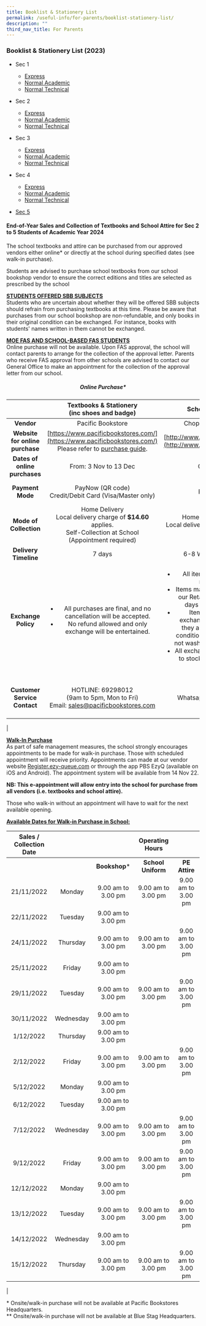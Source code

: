 ```yaml
---
title: Booklist & Stationery List
permalink: /useful-info/for-parents/booklist-stationery-list/
description: ""
third_nav_title: For Parents
---
```

### Booklist &amp; Stationery List (2023)

* Sec 1
	- [Express](/files/sec1a.pdf)
	- [Normal Academic](/files/sec1b.pdf)
	- [Normal Technical](/files/sec1c.pdf)

* Sec 2
	- [Express](/files/sec2a.pdf)
	- [Normal Academic](/files/sec2b.pdf)
	- [Normal Technical](/files/sec2c.pdf)

* Sec 3
	- [Express](/files/sec3a.pdf)
	- [Normal Academic](/files/sec3b.pdf)
	- [Normal Technical](/files/sec3c.pdf)

* Sec 4
	- [Express](/files/sec4a.pdf)
	- [Normal Academic](/files/sec4b.pdf)
	- [Normal Technical](/files/sec4c.pdf)

* [Sec 5](/files/sec5.pdf)

#### End-of-Year Sales and Collection of Textbooks and School Attire for Sec 2 to 5 Students of Academic Year 2024
The school textbooks and attire can be purchased from our approved vendors either online* or directly at the school during specified dates (see walk-in purchase).

Students are advised to purchase school textbooks from our school bookshop vendor to ensure the correct editions and titles are selected as prescribed by the school

<b><u>STUDENTS OFFERED SBB SUBJECTS</u></b><br>
Students who are uncertain about whether they will be offered SBB subjects should refrain from purchasing textbooks at this time. Please be aware that purchases from our school bookshop are non-refundable, and only books in their original condition can be exchanged. For instance, books with students' names written in them cannot be exchanged.

<b><u>MOE FAS AND SCHOOL-BASED FAS STUDENTS</u></b><br>
Online purchase will not be available. Upon FAS approval, the school will contact parents to arrange for the collection of the approval letter. Parents who receive FAS approval from other schools are advised to contact our General Office to make an appointment for the collection of the approval letter from our school.

##### <center><b>Online Purchase*</b></center>

|  | Textbooks &amp; Stationery<br>(inc shoes and badge) | School Uniform | School PE Attire |
|:---:|:---:|:---:|:---:|
| **Vendor** | Pacific Bookstore | Chop Kong Chong | Blue Stag |
| **Website for online purchase** | [https://www.pacificbookstores.com/](https://www.pacificbookstores.com/)<br>Please refer to [purchase guide](/files/2022%20PACIFIC%20BOOKSTORES%20PURCHASE%20GUIDE%20AISS.pdf).  | [http://www.euniforms.com.sg/](http://www.euniforms.com.sg/) | [http://www.bluestag.sg/](http://www.bluestag.sg/) |
| **Dates of online purchases** | From: 3 Nov to 13 Dec | Ongoing | Ongoing |
| **Payment Mode** | PayNow (QR code)<br>Credit/Debit Card (Visa/Master only) | PayNow | PayNow<br>Credit/Debit Card (Visa/Master only) |
| **Mode of Collection** | Home Delivery <br>Local delivery charge of <b>$14.60</b> applies.<br>Self-Collection at School (Appointment required) | Home Delivery only<br>Local delivery charge of <b>$7.00</b> applies | Home Delivery only<br>Local delivery charge of <b>$6.50</b> applies |
| **Delivery Timeline** | 7 days | 6-8 Working Days | 5-7 Working Days |
| **Exchange Policy** |<ul><li>All purchases are final, and no cancellation will be accepted.</li><li>No refund allowed and only exchange will be entertained.</li></ul>| <ul><li>All items sold are non-refundable.</li><li>Items may be exchanged at our Retail Outlet within 14 days with the receipt.</li><li>Items sold may be exchanged provided that they are in their original condition, i.e., the items are not washed, worn or altered.</li><li>All exchanges are subjected to stock availability of the items.</li></ul>| <ul><li>All items sold are non-refundable.</li><li>Items can be exchanged at the sales venue in school during our operating hours within 14 days.</li><li>In order to be accepted for exchanges, the products should not be washed, altered, worn or ironed.</li></ul> |
| **Customer Service Contact** | HOTLINE: 69298012<br>(9am to 5pm, Mon to Fri)<br>Email: [sales@pacificbookstores.com](sales@pacificbookstores.com)| Whatsapp: 9077 2932 | Tel/Whatsapp: 8282 9153<br>(9am to 5pm, Mon to Fri)<br>Email: [general@bluestag.sg](general@bluestag.sg) |
|

<b><u>Walk-In Purchase</u></b><br>
As part of safe management measures, the school strongly encourages appointments to be made for walk-in purchase. Those with scheduled appointment will receive priority. Appointments can made at our vendor website&nbsp;[Register.ezy-queue.com](https://register.ezy-queue.com/)&nbsp;or through the app PBS EzyQ (available on iOS and Android). The appointment system will be available from 14 Nov 22.

**NB: This e-appointment will allow entry into the school for purchase from all vendors (i.e. textbooks and school attire).**

Those who walk-in without an appointment will have to wait for the next available opening.

<b><u>Available Dates for Walk-in Purchase in School:</u></b><br>

| Sales / Collection Date |  |  | Operating Hours |  |
|:---:|:---:|:---:|:---:|:---:|
|  |  | **Bookshop*** | **School Uniform** | **PE Attire** |
| 21/11/2022 | Monday | 9.00 am to 3.00 pm | 9.00 am to 3.00 pm | 9.00 am to 3.00 pm |
| 22/11/2022 | Tuesday | 9.00 am to 3.00 pm |  |  |
| 24/11/2022 | Thursday | 9.00 am to 3.00 pm | 9.00 am to 3.00 pm | 9.00 am to 3.00 pm |
| 25/11/2022 | Friday | 9.00 am to 3.00 pm |  |  |
| 29/11/2022 | Tuesday | 9.00 am to 3.00 pm | 9.00 am to 3.00 pm | 9.00 am to 3.00 pm |
| 30/11/2022 | Wednesday | 9.00 am to 3.00 pm |  |  |
| 1/12/2022 | Thursday | 9.00 am to 3.00 pm |  |  |
| 2/12/2022 | Friday | 9.00 am to 3.00 pm | 9.00 am to 3.00 pm | 9.00 am to 3.00 pm |
| 5/12/2022 | Monday | 9.00 am to 3.00 pm |  |  |
| 6/12/2022 | Tuesday | 9.00 am to 3.00 pm |  |  |
| 7/12/2022 | Wednesday | 9.00 am to 3.00 pm | 9.00 am to 3.00 pm | 9.00 am to 3.00 pm |
| 9/12/2022 | Friday | 9.00 am to 3.00 pm | 9.00 am to 3.00 pm | 9.00 am to 3.00 pm |
| 12/12/2022 | Monday | 9.00 am to 3.00 pm |  |  |
| 13/12/2022 | Tuesday | 9.00 am to 3.00 pm | 9.00 am to 3.00 pm | 9.00 am to 3.00 pm |
| 14/12/2022 | Wednesday | 9.00 am to 3.00 pm |  |  |
| 15/12/2022 | Thursday | 9.00 am to 3.00 pm | 9.00 am to 3.00 pm | 9.00 am to 3.00 pm |
|

\* Onsite/walk-in purchase will not be available at Pacific Bookstores Headquarters.<br>
\*\* Onsite/walk-in purchase will not be available at Blue Stag Headquarters.